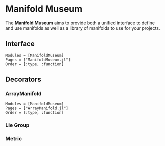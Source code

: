 # Manifold Museum

The __Manifold Museum__ aims to provide both a unified interface to define and
use manifolds as well as a library of manifolds to use for your projects.

## Interface

```@autodocs
Modules = [ManifoldMuseum]
Pages = ["ManifoldMuseum.jl"]
Order = [:type, :function]
```

## Decorators

### ArrayManifold
```@autodocs
Modules = [ManifoldMuseum]
Pages = ["ArrayManifold.jl"]
Order = [:type, :function]
```
### Lie Group

### Metric
